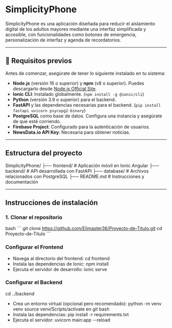 # SimplicityPhone

SimplicityPhone es una aplicación diseñada para reducir el aislamiento digital de los adultos mayores mediante una interfaz simplificada y accesible, con funcionalidades como botones de emergencia, personalización de interfaz y agenda de recordatorios.

---

## 🚀 Requisitos previos

Antes de comenzar, asegúrate de tener lo siguiente instalado en tu sistema:

- **Node.js** (versión 16 o superior) y **npm** (v8 o superior). Puedes descargarlo desde [Node.js Official Site](https://nodejs.org/).
- **Ionic CLI**: Instalado globalmente. (`npm install -g @ionic/cli`)
- **Python** (versión 3.9 o superior) para el backend.
- **FastAPI** y las dependencias necesarias para el backend. (`pip install fastapi uvicorn psycopg2-binary`)
- **PostgreSQL** como base de datos. Configura una instancia y asegúrate de que esté corriendo.
- **Firebase Project**: Configurado para la autenticación de usuarios.
- **NewsData.io API Key**: Necesaria para obtener noticias.

---

## Estructura del proyecto
SimplicityPhone/ ├── frontend/ # Aplicación móvil en Ionic Angular ├── backend/ # API desarrollada con FastAPI ├── database/ # Archivos relacionados con PostgreSQL ├── README.md # Instrucciones y documentación


---

## Instrucciones de instalación

### 1. Clonar el repositorio
bash
´´´
git clone https://github.com/Elimaster36/Proyecto-de-Titulo.git
cd Proyecto-de-Titulo
´´´
### Configurar el Frontend
- Navega al directorio del frontend:
cd frontend
- Instala las dependencias de Ionic:
npm install
- Ejecuta el servidor de desarrollo:
ionic serve
### Configurar el Backend
cd ../backend
- Crea un entorno virtual (opcional pero recomendado):
python -m venv venv
source venv/Scripts/activate en git bash
- Instala las dependencias:
pip install -r requirements.txt
- Ejecuta el servidor:
uvicorn main:app --reload

